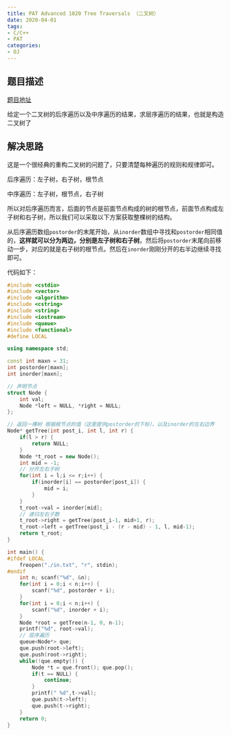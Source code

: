 ```yaml
---
title: PAT Advanced 1020 Tree Traversals （二叉树）
date: 2020-04-01
tags:
- C/C++
- PAT
categories:
- OJ
---
```


## 题目描述

[题目地址](https://pintia.cn/problem-sets/994805342720868352/problems/994805485033603072)

给定一个二叉树的后序遍历以及中序遍历的结果，求层序遍历的结果，也就是构造二叉树了

<!-- more -->

## 解决思路

这是一个很经典的重构二叉树的问题了，只要清楚每种遍历的规则和规律即可。

后序遍历：左子树，右子树，根节点

中序遍历：左子树，根节点，右子树

所以对后序遍历而言，后面的节点是前面节点构成的树的根节点，前面节点构成左子树和右子树，所以我们可以采取以下方案获取整棵树的结构。

从后序遍历数组`postorder`的末尾开始，从`inorder`数组中寻找和`postorder`相同值的，**这样就可以分为两边，分别是左子树和右子树**。然后将`postorder`末尾向前移动一步，对应的就是右子树的根节点。然后在`inorder`刚刚分开的右半边继续寻找即可。

代码如下：

```cpp
#include <cstdio>
#include <vector>
#include <algorithm>
#include <cstring>
#include <string>
#include <iostream>
#include <queue>
#include <functional>
#define LOCAL

using namespace std;

const int maxn = 31;
int postorder[maxn];
int inorder[maxn];

// 声明节点
struct Node {
    int val;
    Node *left = NULL, *right = NULL;
};

// 返回一棵树 根据根节点的值（这里提供postorder的下标），以及inorder的左右边界
Node* getTree(int post_i, int l, int r) {
    if(l > r) {
        return NULL;
    }
    Node *t_root = new Node();
    int mid = -1;
    // 分开左右子树
    for(int i = l;i <= r;i++) {
        if(inorder[i] == postorder[post_i]) {
            mid = i;
        }
    }
    t_root->val = inorder[mid];
    // 递归左右子数
    t_root->right = getTree(post_i-1, mid+1, r);
    t_root->left = getTree(post_i - (r - mid) - 1, l, mid-1);
    return t_root;
}

int main() {
#ifdef LOCAL
    freopen("./in.txt", "r", stdin);
#endif
    int n; scanf("%d", &n);
    for(int i = 0;i < n;i++) {
        scanf("%d", postorder + i);
    }
    for(int i = 0;i < n;i++) {
        scanf("%d", inorder + i);
    }
    Node *root = getTree(n-1, 0, n-1);
    printf("%d", root->val);
    // 层序遍历
    queue<Node*> que;
    que.push(root->left);
    que.push(root->right);
    while(!que.empty()) {
        Node *t = que.front(); que.pop();
        if(t == NULL) {
            continue;
        }
        printf(" %d",t->val);
        que.push(t->left);
        que.push(t->right);
    }
    return 0;
}
```

